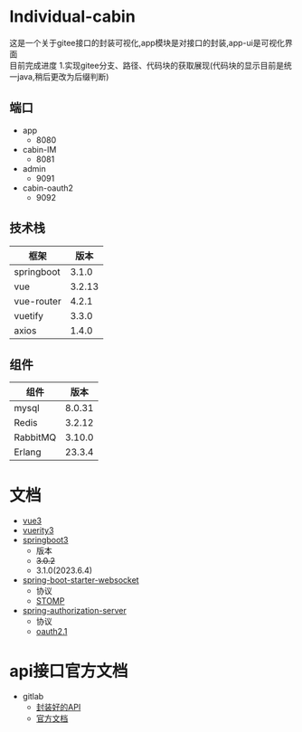 # Individual-cabin

这是一个关于gitee接口的封装可视化,app模块是对接口的封装,app-ui是可视化界面 <br/>
目前完成进度
1.实现gitee分支、路径、代码块的获取展现(代码块的显示目前是统一java,稍后更改为后缀判断)
## 端口
- app
  - 8080
- cabin-IM
  - 8081
- admin
  - 9091
- cabin-oauth2
  - 9092
## 技术栈
| 框架         | 版本 |
|------------| ----------- |
| springboot | 3.1.0       |
| vue        | 3.2.13        |
| vue-router    | 4.2.1        |
| vuetify    | 3.3.0        |
| axios    | 1.4.0        |
## 组件
| 组件       | 版本     |
|----------|--------|
| mysql    | 8.0.31  |
| Redis    | 3.2.12  |
| RabbitMQ | 3.10.0  |
| Erlang   | 23.3.4 |
# 文档

- [vue3](https://cn.vuejs.org/)
- [vuerity3](https://vuetifyjs.com/en/)
- [springboot3](https://spring.io/projects/spring-boot/)
  - 版本
  - ~~3.0.2~~
  - 3.1.0(2023.6.4)
- [spring-boot-starter-websocket](https://spring.io/guides/gs/messaging-stomp-websocket/#:~:text=In%20Spring%E2%80%99s%20approach%20to%20working%20with%20STOMP%20messaging)
    - 协议
    - [STOMP](https://docs.spring.io/spring-framework/docs/5.2.10.RELEASE/spring-framework-reference/web.html#websocket-stomp-benefits)
- [spring-authorization-server](https://github.com/spring-projects/spring-authorization-server)
  - 协议
  - [oauth2.1](https://datatracker.ietf.org/doc/html/draft-ietf-oauth-v2-1-07)
# api接口官方文档

- gitlab
    - [封装好的API](https://mvnrepository.com/artifact/org.gitlab4j/gitlab4j-api)
    - [官方文档](https://docs.gitlab.cn/jh/api/rest/)